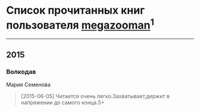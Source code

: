 # Список прочитанных книг пользователя [megazooman](http://vk.com/id10501806)<sup>1</sup>
---

## 2015

### Волкодав
Мария Семенова
> [2015-06-05] Читается очень легко.Захватывает,держит в напряжении до самого конца.5+



